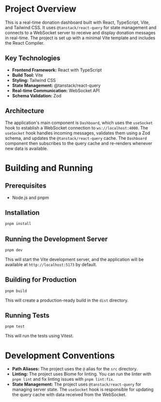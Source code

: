 # Project Overview

This is a real-time donation dashboard built with React, TypeScript, Vite, and Tailwind CSS. It uses `@tanstack/react-query` for state management and connects to a WebSocket server to receive and display donation messages in real-time. The project is set up with a minimal Vite template and includes the React Compiler.

## Key Technologies

*   **Frontend Framework:** React with TypeScript
*   **Build Tool:** Vite
*   **Styling:** Tailwind CSS
*   **State Management:** @tanstack/react-query
*   **Real-time Communication:** WebSocket API
*   **Schema Validation:** Zod

## Architecture

The application's main component is `Dashboard`, which uses the `useSocket` hook to establish a WebSocket connection to `ws://localhost:4000`. The `useSocket` hook handles incoming messages, validates them using a Zod schema, and updates the `@tanstack/react-query` cache. The `Dashboard` component then subscribes to the query cache and re-renders whenever new data is available.

# Building and Running

## Prerequisites

*   Node.js and pnpm

## Installation

```bash
pnpm install
```

## Running the Development Server

```bash
pnpm dev
```

This will start the Vite development server, and the application will be available at `http://localhost:5173` by default.

## Building for Production

```bash
pnpm build
```

This will create a production-ready build in the `dist` directory.

## Running Tests

```bash
pnpm test
```

This will run the tests using Vitest.

# Development Conventions

*   **Path Aliases:** The project uses the `@` alias for the `src` directory.
*   **Linting:** The project uses Biome for linting. You can run the linter with `pnpm lint` and fix linting issues with `pnpm lint:fix`.
*   **State Management:** The project uses `@tanstack/react-query` for managing server state. The `useSocket` hook is responsible for updating the query cache with data received from the WebSocket.

